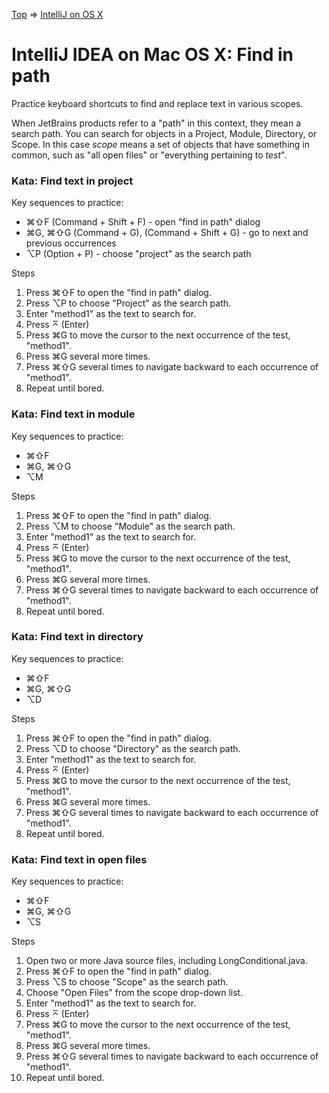 [Top](README.md) => [IntelliJ on OS X](ij-osx.md)

# IntelliJ IDEA on Mac OS X: Find in path

Practice keyboard shortcuts to find and replace text in various scopes.

When JetBrains products refer to a "path" in this context, they mean a search path. You can search for objects in a Project, Module, Directory, or Scope. In this case _scope_ means a set of objects that have something in common, such as "all open files" or "everything pertaining to _test_".

### Kata: Find text in project

Key sequences to practice:

- ⌘⇧F (Command + Shift + F) - open "find in path" dialog
- ⌘G, ⌘⇧G (Command + G), (Command + Shift + G) - go to next and previous occurrences
- ⌥P (Option + P) - choose "project" as the search path

Steps

1. Press ⌘⇧F to open the "find in path" dialog.
1. Press ⌥P to choose "Project" as the search path.
1. Enter "method1" as the text to search for.
1. Press ⌅ (Enter)
1. Press ⌘G to move the cursor to the next occurrence of the test, "method1".
1. Press ⌘G several more times.
1. Press ⌘⇧G several times to navigate backward to each occurrence of "method1".
1. Repeat until bored.

### Kata: Find text in module

Key sequences to practice:

- ⌘⇧F
- ⌘G, ⌘⇧G
- ⌥M

Steps

1. Press ⌘⇧F to open the "find in path" dialog.
1. Press ⌥M to choose "Module" as the search path.
1. Enter "method1" as the text to search for.
1. Press ⌅ (Enter)
1. Press ⌘G to move the cursor to the next occurrence of the test, "method1".
1. Press ⌘G several more times.
1. Press ⌘⇧G several times to navigate backward to each occurrence of "method1".
1. Repeat until bored.

### Kata: Find text in directory

Key sequences to practice:

- ⌘⇧F
- ⌘G, ⌘⇧G
- ⌥D

Steps

1. Press ⌘⇧F to open the "find in path" dialog.
1. Press ⌥D to choose "Directory" as the search path.
1. Enter "method1" as the text to search for.
1. Press ⌅ (Enter)
1. Press ⌘G to move the cursor to the next occurrence of the test, "method1".
1. Press ⌘G several more times.
1. Press ⌘⇧G several times to navigate backward to each occurrence of "method1".
1. Repeat until bored.

### Kata: Find text in open files

Key sequences to practice:

- ⌘⇧F
- ⌘G, ⌘⇧G
- ⌥S

Steps

1. Open two or more Java source files, including LongConditional.java.
1. Press ⌘⇧F to open the "find in path" dialog.
1. Press ⌥S to choose "Scope" as the search path.
1. Choose "Open Files" from the scope drop-down list.
1. Enter "method1" as the text to search for.
1. Press ⌅ (Enter)
1. Press ⌘G to move the cursor to the next occurrence of the test, "method1".
1. Press ⌘G several more times.
1. Press ⌘⇧G several times to navigate backward to each occurrence of "method1".
1. Repeat until bored.


